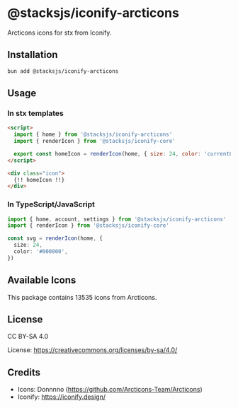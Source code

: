 # @stacksjs/iconify-arcticons

Arcticons icons for stx from Iconify.

## Installation

```bash
bun add @stacksjs/iconify-arcticons
```

## Usage

### In stx templates

```html
<script>
  import { home } from '@stacksjs/iconify-arcticons'
  import { renderIcon } from '@stacksjs/iconify-core'

  export const homeIcon = renderIcon(home, { size: 24, color: 'currentColor' })
</script>

<div class="icon">
  {!! homeIcon !!}
</div>
```

### In TypeScript/JavaScript

```typescript
import { home, account, settings } from '@stacksjs/iconify-arcticons'
import { renderIcon } from '@stacksjs/iconify-core'

const svg = renderIcon(home, {
  size: 24,
  color: '#000000',
})
```

## Available Icons

This package contains 13535 icons from Arcticons.

## License

CC BY-SA 4.0

License: https://creativecommons.org/licenses/by-sa/4.0/

## Credits

- Icons: Donnnno (https://github.com/Arcticons-Team/Arcticons)
- Iconify: https://iconify.design/

